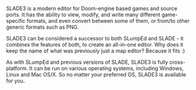 SLADE3 is a modern editor for Doom-engine based games and source ports. It has the ability to view, modify, and write many different game-specific formats, and even convert between some of them, or from/to other generic formats such as PNG.

SLADE3 can be considered a successor to both SLumpEd and SLADE - it combines the features of both, to create an all-in-one editor. Why does it keep the name of what was previously just a map editor? Because it fits :)

As with SLumpEd and previous versions of SLADE, SLADE3 is fully cross-platform. It can be run on various operating systems, including Windows, Linux and Mac OS/X. So no matter your preferred OS, SLADE3 is available for you.
